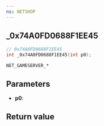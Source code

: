 ```yaml
---
ns: NETSHOP
---
```

## _0x74A0FD0688F1EE45

```c
// 0x74A0FD0688F1EE45
int _0x74A0FD0688F1EE45(int p0);
```

```
NET_GAMESERVER_*
```

## Parameters
* **p0**: 

## Return value
